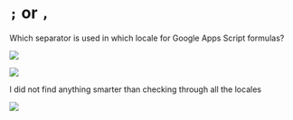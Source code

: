 # `;` or `,`

Which separator is used in which locale for Google Apps Script formulas?

![](./assets/chart_1)

![](./assets/chart_2)

I did not find anything smarter than checking through all the locales

![](./assets/screenrecord.gif)
